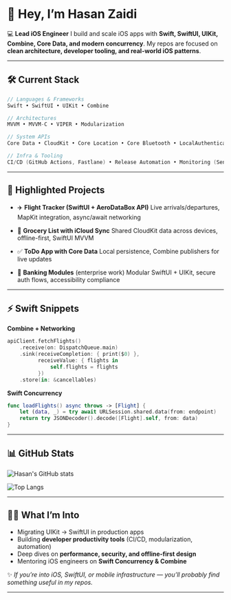# 👋 Hey, I’m Hasan Zaidi

💻 **Lead iOS Engineer**
I build and scale iOS apps with **Swift, SwiftUI, UIKit, Combine, Core Data, and modern concurrency**. My repos are focused on **clean architecture, developer tooling, and real-world iOS patterns**.

---

## 🛠 Current Stack

```swift
// Languages & Frameworks
Swift • SwiftUI • UIKit • Combine

// Architectures
MVVM • MVVM-C • VIPER • Modularization

// System APIs
Core Data • CloudKit • Core Location • Core Bluetooth • LocalAuthentication • APNs

// Infra & Tooling
CI/CD (GitHub Actions, Fastlane) • Release Automation • Monitoring (Sentry, Datadog)
```

---

## 📂 Highlighted Projects

* ✈️ **Flight Tracker (SwiftUI + AeroDataBox API)**
  Live arrivals/departures, MapKit integration, async/await networking

* 🛒 **Grocery List with iCloud Sync**
  Shared CloudKit data across devices, offline-first, SwiftUI MVVM

* ✅ **ToDo App with Core Data**
  Local persistence, Combine publishers for live updates

* 🏦 **Banking Modules** (enterprise work)
  Modular SwiftUI + UIKit, secure auth flows, accessibility compliance

---

## ⚡️ Swift Snippets

**Combine + Networking**

```swift
apiClient.fetchFlights()
    .receive(on: DispatchQueue.main)
    .sink(receiveCompletion: { print($0) },
          receiveValue: { flights in
              self.flights = flights
          })
    .store(in: &cancellables)
```

**Swift Concurrency**

```swift
func loadFlights() async throws -> [Flight] {
    let (data, _) = try await URLSession.shared.data(from: endpoint)
    return try JSONDecoder().decode([Flight].self, from: data)
}
```

---

## 📊 GitHub Stats

![Hasan's GitHub stats](https://github-readme-stats.vercel.app/api?username=hasanzaidi-lab\&show_icons=true\&theme=tokyonight)

![Top Langs](https://github-readme-stats.vercel.app/api/top-langs/?username=hasanzaidi-lab\&layout=compact\&theme=tokyonight)

---

## 🧑‍💻 What I’m Into

* Migrating UIKit → SwiftUI in production apps
* Building **developer productivity tools** (CI/CD, modularization, automation)
* Deep dives on **performance, security, and offline-first design**
* Mentoring iOS engineers on **Swift Concurrency & Combine**

✨ *If you’re into iOS, SwiftUI, or mobile infrastructure — you’ll probably find something useful in my repos.*

---
